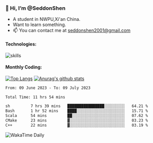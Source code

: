 ### 👋 Hi, I’m @SeddonShen
- A student in NWPU,Xi'an China.
- Want to learn something.
- 📫 You can contact me at seddonshen2001@gmail.com

#### Technologies:

![skills](https://skillicons.dev/icons?i=scala,js,html,css,bootstrap,jquery,c,cpp,cloudflare,django,docker,flask,git,github,githubactions,linux,latex,mysql,nodejs,ps,php,pr,py,raspberrypi,redis,unreal,v,vscode,vue,bash)

#### Monthly Coding:
[![Top Langs](https://github-readme-stats.vercel.app/api/top-langs?username=seddonshen&show_icons=true&locale=en&layout=compact&hide=html&langs_count=8)](https://github.com/SeddonShen/)
[![Anurag's github stats](https://github-readme-stats.vercel.app/api?username=SeddonShen&count_private=true&show_icons=true)](https://github.com/anuraghazra/github-readme-stats)
<!--START_SECTION:waka-->

```txt
From: 09 June 2023 - To: 09 July 2023

Total Time: 11 hrs 54 mins

sh         7 hrs 39 mins   ████████████████░░░░░░░░░   64.21 %
Bash       1 hr 52 mins    ████░░░░░░░░░░░░░░░░░░░░░   15.71 %
Scala      54 mins         ██░░░░░░░░░░░░░░░░░░░░░░░   07.62 %
CMake      23 mins         ▓░░░░░░░░░░░░░░░░░░░░░░░░   03.23 %
C++        22 mins         ▓░░░░░░░░░░░░░░░░░░░░░░░░   03.19 %
```

<!--END_SECTION:waka-->

![WakaTime Daily](https://wakatime.com/share/@seddon2001/61a7e342-5f12-4fea-bf92-1fac161e97d6.svg)
<!---
SeddonShen/SeddonShen is a ✨ special ✨ repository because its `README.md` (this file) appears on your GitHub profile.
You can click the Preview link to take a look at your changes.
--->
